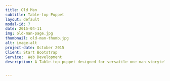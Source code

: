 ```yaml
---
title: Old Man
subtitle: Table-top Puppet
layout: default
modal-id: 7
date: 2015-04-11
img: old-man-page.jpg
thumbnail: old-man-thumb.jpg
alt: image-alt
project-date: October 2015
Client: Start Bootstrap
Service:  Web Development
description: A Table-top puppet designed for versatile one man storytelling


---
```


